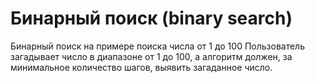 # Бинарный поиск (binary search)
Бинарный поиск на примере поиска числа от 1 до 100
Пользователь загадывает число в диапазоне от 1 до 100, а алгоритм должен, за минимальное количество шагов, выявить загаданное число.
